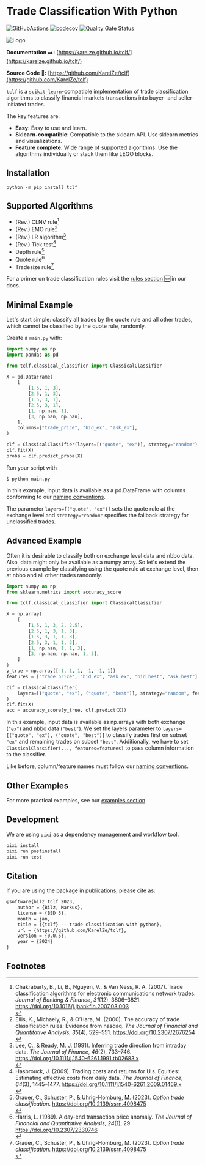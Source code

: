 # Trade Classification With Python

[![GitHubActions](https://github.com/karelze/tclf//actions/workflows/tests.yaml/badge.svg)](https://github.com/KarelZe/tclf/actions)
[![codecov](https://codecov.io/gh/KarelZe/tclf/branch/main/graph/badge.svg?token=CBM1RXGI86)](https://codecov.io/gh/KarelZe/tclf/tree/main/graph)
[![Quality Gate Status](https://sonarcloud.io/api/project_badges/measure?project=KarelZe_tclf&metric=alert_status)](https://sonarcloud.io/summary/new_code?id=KarelZe_tclf)

![Logo](https://karelze.github.io/tclf/img/header.png)

**Documentation ✒️:** [https://karelze.github.io/tclf/](https://karelze.github.io/tclf/)

**Source Code 🐍:** [https://github.com/KarelZe/tclf](https://github.com/KarelZe/tclf)

`tclf` is a [`scikit-learn`](https://scikit-learn.org/stable/)-compatible implementation of trade classification algorithms to classify financial markets transactions into buyer- and seller-initiated trades.

The key features are:

* **Easy**: Easy to use and learn.
* **Sklearn-compatible**: Compatible to the sklearn API. Use sklearn metrics and visualizations.
* **Feature complete**: Wide range of supported algorithms. Use the algorithms individually or stack them like LEGO blocks.

## Installation
```console
python -m pip install tclf
```

## Supported Algorithms

- (Rev.) CLNV rule[^1]
- (Rev.) EMO rule[^2]
- (Rev.) LR algorithm[^6]
- (Rev.) Tick test[^5]
- Depth rule[^3]
- Quote rule[^4]
- Tradesize rule[^3]

For a primer on trade classification rules visit the [rules section 🆕](https://karelze.github.io/tclf/rules/) in our docs.

## Minimal Example

Let's start simple: classify all trades by the quote rule and all other trades, which cannot be classified by the quote rule, randomly.

Create a `main.py` with:
```python title="main.py"
import numpy as np
import pandas as pd

from tclf.classical_classifier import ClassicalClassifier

X = pd.DataFrame(
    [
        [1.5, 1, 3],
        [2.5, 1, 3],
        [1.5, 3, 1],
        [2.5, 3, 1],
        [1, np.nan, 1],
        [3, np.nan, np.nan],
    ],
    columns=["trade_price", "bid_ex", "ask_ex"],
)

clf = ClassicalClassifier(layers=[("quote", "ex")], strategy="random")
clf.fit(X)
probs = clf.predict_proba(X)
```
Run your script with
```console
$ python main.py
```
In this example, input data is available as a pd.DataFrame with columns conforming to our [naming conventions](https://karelze.github.io/tclf/naming_conventions/).

The parameter `layers=[("quote", "ex")]` sets the quote rule at the exchange level and `strategy="random"` specifies the fallback strategy for unclassified trades.

## Advanced Example
Often it is desirable to classify both on exchange level data and nbbo data. Also, data might only be available as a numpy array. So let's extend the previous example by classifying using the quote rule at exchange level, then at nbbo and all other trades randomly.

```python title="main.py" hl_lines="6  16 17 20"
import numpy as np
from sklearn.metrics import accuracy_score

from tclf.classical_classifier import ClassicalClassifier

X = np.array(
    [
        [1.5, 1, 3, 2, 2.5],
        [2.5, 1, 3, 1, 3],
        [1.5, 3, 1, 1, 3],
        [2.5, 3, 1, 1, 3],
        [1, np.nan, 1, 1, 3],
        [3, np.nan, np.nan, 1, 3],
    ]
)
y_true = np.array([-1, 1, 1, -1, -1, 1])
features = ["trade_price", "bid_ex", "ask_ex", "bid_best", "ask_best"]

clf = ClassicalClassifier(
    layers=[("quote", "ex"), ("quote", "best")], strategy="random", features=features
)
clf.fit(X)
acc = accuracy_score(y_true, clf.predict(X))
```
In this example, input data is available as np.arrays with both exchange (`"ex"`) and nbbo data (`"best"`). We set the layers parameter to `layers=[("quote", "ex"), ("quote", "best")]` to classify trades first on subset `"ex"` and remaining trades on subset `"best"`. Additionally, we have to set `ClassicalClassifier(..., features=features)` to pass column information to the classifier.

Like before, column/feature names must follow our [naming conventions](https://karelze.github.io/tclf/naming_conventions/).

## Other Examples

For more practical examples, see our [examples section](https://karelze.github.io/tclf/option_trade_classification).

## Development

We are using [`pixi`](https://github.com/prefix-dev/pixi) as a dependency management and workflow tool.

```bash
pixi install
pixi run postinstall
pixi run test
```

## Citation

If you are using the package in publications, please cite as:

```latex
@software{bilz_tclf_2023,
    author = {Bilz, Markus},
    license = {BSD 3},
    month = jan,
    title = {{tclf} -- trade classification with python},
    url = {https://github.com/KarelZe/tclf},
    version = {0.0.5},
    year = {2024}
}
```

## Footnotes

  [^1]: <div class="csl-entry">Chakrabarty, B., Li, B., Nguyen, V., &amp; Van Ness, R. A. (2007). Trade classification algorithms for electronic communications network trades. <i>Journal of Banking &amp; Finance</i>, <i>31</i>(12), 3806–3821. <a href="https://doi.org/10.1016/j.jbankfin.2007.03.003">https://doi.org/10.1016/j.jbankfin.2007.03.003</a></div>
  <span class="Z3988" title="url_ver=Z39.88-2004&amp;ctx_ver=Z39.88-2004&amp;rfr_id=info%3Asid%2Fzotero.org%3A2&amp;rft_id=info%3Adoi%2F10.1016%2Fj.jbankfin.2007.03.003&amp;rft_val_fmt=info%3Aofi%2Ffmt%3Akev%3Amtx%3Ajournal&amp;rft.genre=article&amp;rft.atitle=Trade%20classification%20algorithms%20for%20electronic%20communications%20network%20trades&amp;rft.jtitle=Journal%20of%20Banking%20%26%20Finance&amp;rft.volume=31&amp;rft.issue=12&amp;rft.aufirst=Bidisha&amp;rft.aulast=Chakrabarty&amp;rft.au=Bidisha%20Chakrabarty&amp;rft.au=Bingguang%20Li&amp;rft.au=Vanthuan%20Nguyen&amp;rft.au=Robert%20A.%20Van%20Ness&amp;rft.date=2007&amp;rft.pages=3806%E2%80%933821&amp;rft.spage=3806&amp;rft.epage=3821"></span>
  [^2]: <div class="csl-entry">Ellis, K., Michaely, R., &amp; O’Hara, M. (2000). The accuracy of trade classification rules: Evidence from nasdaq. <i>The Journal of Financial and Quantitative Analysis</i>, <i>35</i>(4), 529–551. <a href="https://doi.org/10.2307/2676254">https://doi.org/10.2307/2676254</a></div>
  <span class="Z3988" title="url_ver=Z39.88-2004&amp;ctx_ver=Z39.88-2004&amp;rfr_id=info%3Asid%2Fzotero.org%3A2&amp;rft_id=info%3Adoi%2F10.2307%2F2676254&amp;rft_val_fmt=info%3Aofi%2Ffmt%3Akev%3Amtx%3Ajournal&amp;rft.genre=article&amp;rft.atitle=The%20accuracy%20of%20trade%20classification%20rules%3A%20evidence%20from%20nasdaq&amp;rft.jtitle=The%20Journal%20of%20Financial%20and%20Quantitative%20Analysis&amp;rft.volume=35&amp;rft.issue=4&amp;rft.aufirst=Katrina&amp;rft.aulast=Ellis&amp;rft.au=Katrina%20Ellis&amp;rft.au=Roni%20Michaely&amp;rft.au=Maureen%20O'Hara&amp;rft.date=2000&amp;rft.pages=529%E2%80%93551&amp;rft.spage=529&amp;rft.epage=551"></span>
  [^3]: <div class="csl-entry">Grauer, C., Schuster, P., &amp; Uhrig-Homburg, M. (2023). <i>Option trade classification</i>. <a href="https://doi.org/10.2139/ssrn.4098475">https://doi.org/10.2139/ssrn.4098475</a></div>
  <span class="Z3988" title="url_ver=Z39.88-2004&amp;ctx_ver=Z39.88-2004&amp;rfr_id=info%3Asid%2Fzotero.org%3A2&amp;rft_val_fmt=info%3Aofi%2Ffmt%3Akev%3Amtx%3Adc&amp;rft.type=document&amp;rft.title=Option%20trade%20classification&amp;rft.aufirst=Caroline&amp;rft.aulast=Grauer&amp;rft.au=Caroline%20Grauer&amp;rft.au=Philipp%20Schuster&amp;rft.au=Marliese%20Uhrig-Homburg&amp;rft.date=2023"></span>
  [^4]: <div class="csl-entry">Harris, L. (1989). A day-end transaction price anomaly. <i>The Journal of Financial and Quantitative Analysis</i>, <i>24</i>(1), 29. <a href="https://doi.org/10.2307/2330746">https://doi.org/10.2307/2330746</a></div>
  <span class="Z3988" title="url_ver=Z39.88-2004&amp;ctx_ver=Z39.88-2004&amp;rfr_id=info%3Asid%2Fzotero.org%3A2&amp;rft_id=info%3Adoi%2F10.2307%2F2330746&amp;rft_val_fmt=info%3Aofi%2Ffmt%3Akev%3Amtx%3Ajournal&amp;rft.genre=article&amp;rft.atitle=A%20day-end%20transaction%20price%20anomaly&amp;rft.jtitle=The%20Journal%20of%20Financial%20and%20Quantitative%20Analysis&amp;rft.volume=24&amp;rft.issue=1&amp;rft.aufirst=Lawrence&amp;rft.aulast=Harris&amp;rft.au=Lawrence%20Harris&amp;rft.date=1989&amp;rft.pages=29"></span>
  [^5]: <div class="csl-entry">Hasbrouck, J. (2009). Trading costs and returns for U.s. Equities: Estimating effective costs from daily data. <i>The Journal of Finance</i>, <i>64</i>(3), 1445–1477. <a href="https://doi.org/10.1111/j.1540-6261.2009.01469.x">https://doi.org/10.1111/j.1540-6261.2009.01469.x</a></div><span class="Z3988" title="url_ver=Z39.88-2004&amp;ctx_ver=Z39.88-2004&amp;rfr_id=info%3Asid%2Fzotero.org%3A2&amp;rft_id=info%3Adoi%2F10.1111%2Fj.1540-6261.2009.01469.x&amp;rft_val_fmt=info%3Aofi%2Ffmt%3Akev%3Amtx%3Ajournal&amp;rft.genre=article&amp;rft.atitle=Trading%20costs%20and%20returns%20for%20U.s.%20Equities%3A%20estimating%20effective%20costs%20from%20daily%20data&amp;rft.jtitle=The%20Journal%20of%20Finance&amp;rft.volume=64&amp;rft.issue=3&amp;rft.aufirst=Joel&amp;rft.aulast=Hasbrouck&amp;rft.au=Joel%20Hasbrouck&amp;rft.date=2009&amp;rft.pages=1445%E2%80%931477&amp;rft.spage=1445&amp;rft.epage=1477"></span>
  [^6]: <div class="csl-entry">Lee, C., &amp; Ready, M. J. (1991). Inferring trade direction from intraday data. <i>The Journal of Finance</i>, <i>46</i>(2), 733–746. <a href="https://doi.org/10.1111/j.1540-6261.1991.tb02683.x">https://doi.org/10.1111/j.1540-6261.1991.tb02683.x</a></div>
  <span class="Z3988" title="url_ver=Z39.88-2004&amp;ctx_ver=Z39.88-2004&amp;rfr_id=info%3Asid%2Fzotero.org%3A2&amp;rft_id=info%3Adoi%2F10.1111%2Fj.1540-6261.1991.tb02683.x&amp;rft_val_fmt=info%3Aofi%2Ffmt%3Akev%3Amtx%3Ajournal&amp;rft.genre=article&amp;rft.atitle=Inferring%20trade%20direction%20from%20intraday%20data&amp;rft.jtitle=The%20Journal%20of%20Finance&amp;rft.volume=46&amp;rft.issue=2&amp;rft.aufirst=Charles&amp;rft.aulast=Lee&amp;rft.au=Charles%20Lee&amp;rft.au=Mark%20J.%20Ready&amp;rft.date=1991&amp;rft.pages=733%E2%80%93746&amp;rft.spage=733&amp;rft.epage=746"></span>
